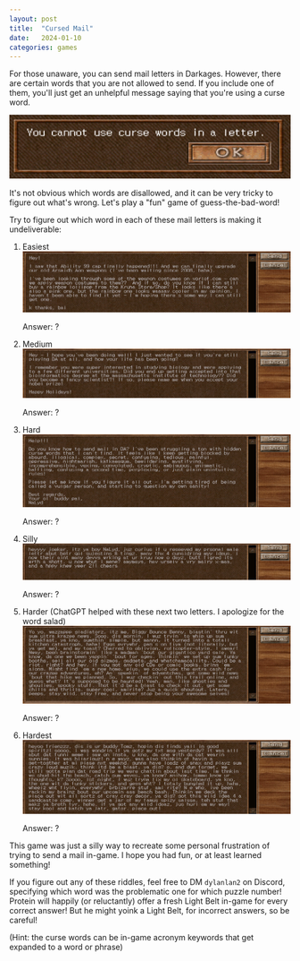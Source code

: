 ```yaml
---
layout: post
title:  "Cursed Mail"
date:   2024-01-10
categories: games
---
```


For those unaware, you can send mail letters in Darkages. However, there are certain words that you are not allowed to send. If you include one of them, you'll just get an unhelpful message saying that you're using a curse word.

![No Cursing Popup](/assets/img/cursed-mail/no-cursing.png)


It's not obvious which words are disallowed, and it can be very tricky to figure out what's wrong. Let's play a "fun" game of guess-the-bad-word!

Try to figure out which word in each of these mail letters is making it undeliverable:


1. Easiest
![1-easy](/assets/img/cursed-mail/1-easy.png)

    Answer: ?

2. Medium
![2-medium](/assets/img/cursed-mail/2-medium.png)

    Answer: ?

3. Hard
![2-medium](/assets/img/cursed-mail/3-hard.png)

    Answer: ?

4. Silly
![2-medium](/assets/img/cursed-mail/4-silly.png)

    Answer: ?

5. Harder (ChatGPT helped with these next two letters. I apologize for the word salad)
![2-medium](/assets/img/cursed-mail/5-harder.png)

    Answer: ?

6. Hardest
![2-medium](/assets/img/cursed-mail/6-hardest.png)

    Answer: ?

This game was just a silly way to recreate some personal frustration of trying to send a mail in-game. I hope you had fun, or at least learned something!

If you figure out any of these riddles, feel free to DM `dylanlan2` on Discord, specifying which word was the problematic one for which puzzle number! Protein will happily (or reluctantly) offer a fresh Light Belt in-game for every correct answer! But he might yoink a Light Belt, for incorrect answers, so be careful!

(Hint: the curse words can be in-game acronym keywords that get expanded to a word or phrase)
